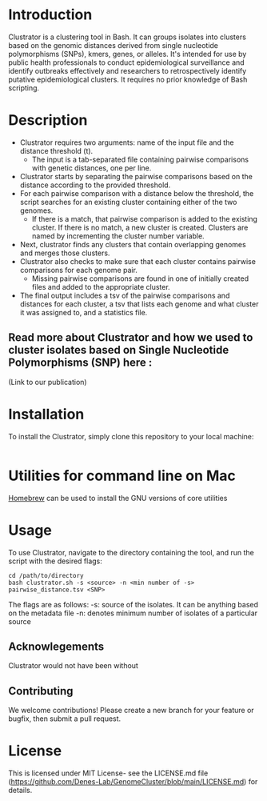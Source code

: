 # Introduction
Clustrator is a clustering tool in Bash. It can groups isolates into clusters based on the genomic distances derived from single nucleotide polymorphisms (SNPs), kmers, genes, or alleles. It's intended for use by public health professionals to conduct epidemiological surveillance and identify outbreaks effectively and researchers to retrospectively identify putative epidemiological clusters. It requires no prior knowledge of Bash scripting.

# Description
- Clustrator requires two arguments: name of the input file and the distance threshold (t). 
  - The input is a tab-separated file containing pairwise comparisons with genetic distances, one per line. 
- Clustrator starts by separating the pairwise comparisons based on the distance according to the provided threshold. 
- For each pairwise comparison with a distance below the threshold, the script searches for an existing cluster containing either of the two genomes. 
  - If there is a match, that pairwise comparison is added to the existing cluster. If there is no match, a new cluster is created. Clusters are named by incrementing the cluster number variable. 
- Next, clustrator finds any clusters that contain overlapping genomes and merges those clusters.
- Clustrator also checks to make sure that each cluster contains pairwise comparisons for each genome pair. 
  - Missing pairwise comparisons are found in one of initially created files and added to the appropriate cluster. 
- The final output includes a tsv of the pairwise comparisons and distances for each cluster, a tsv that lists each genome and what cluster it was assigned to, and a statistics file.


## Read more about Clustrator and how we used to cluster isolates based on Single Nucleotide Polymorphisms (SNP) here :
(Link to our publication)

# Installation
To install the Clustrator, simply clone this repository to your local machine:

``` git clone (link)
```


# Utilities for command line on Mac
[Homebrew](https://brew.sh/) can be used to install the GNU versions of core utilities 


# Usage
To use Clustrator, navigate to the directory containing the tool, and run the script with the desired flags:

```
cd /path/to/directory
bash clustrator.sh -s <source> -n <min number of -s> pairwise_distance.tsv <SNP> 
```
 
The flags are as follows:
-s: source of the isolates. It can be anything based on the metadata file
-n: denotes minimum number of isolates of a particular source 

## Acknowlegements
Clustrator would not have been without

## Contributing
We welcome contributions! Please create a new branch for your feature or bugfix, then submit a pull request.


# License
This is licensed under MIT License- see the LICENSE.md file (https://github.com/Denes-Lab/GenomeCluster/blob/main/LICENSE.md) for details. 
